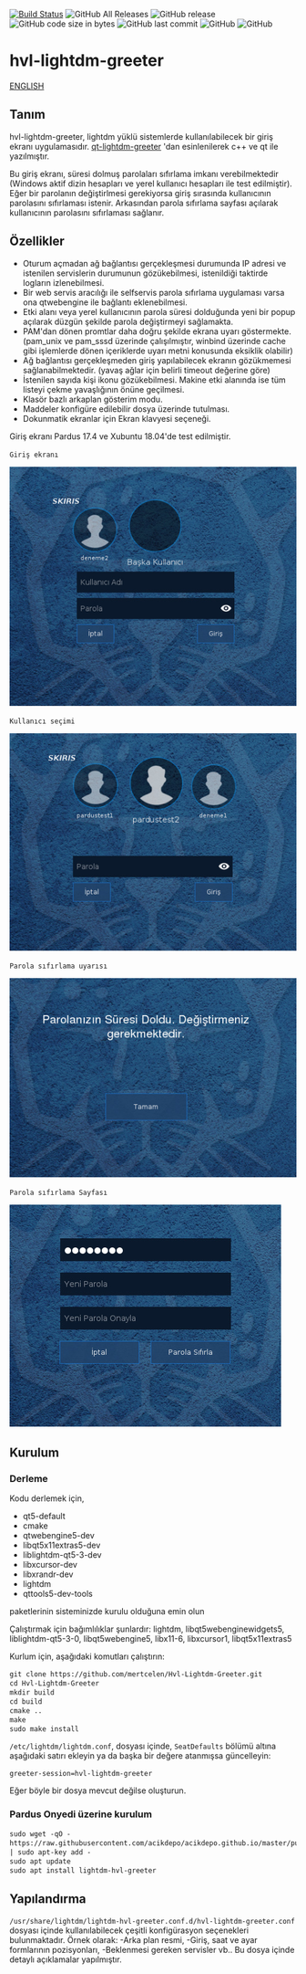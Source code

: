 [![Build Status](https://travis-ci.org/onurkepenek/Hvl-Lightdm-Greeter.svg?branch=master)](https://travis-ci.org/onurkepenek/Hvl-Lightdm-Greeter)
![GitHub All Releases](https://img.shields.io/github/downloads/aciklab/Hvl-Lightdm-Greeter/total.svg)
![GitHub release](https://img.shields.io/github/release/aciklab/Hvl-Lightdm-Greeter.svg)
![GitHub code size in bytes](https://img.shields.io/github/languages/code-size/aciklab/Hvl-Lightdm-Greeter.svg)
![GitHub last commit](https://img.shields.io/github/last-commit/aciklab/Hvl-Lightdm-Greeter.svg)
![GitHub](https://img.shields.io/github/tag/aciklab/Hvl-Lightdm-Greeter.svg)
![GitHub](https://img.shields.io/github/license/aciklab/Hvl-Lightdm-Greeter.svg)

# hvl-lightdm-greeter 

[ENGLISH](https://github.com/aciklab/Hvl-Lightdm-Greeter/blob/master/README_EN.md)

## Tanım

hvl-lightdm-greeter, lightdm yüklü sistemlerde kullanılabilecek bir giriş ekranı uygulamasıdır.  [qt-lightdm-greeter](https://github.com/surlykke/qt-lightdm-greeter) 'dan esinlenilerek c++ ve qt ile yazılmıştır.

Bu giriş ekranı, süresi dolmuş parolaları sıfırlama imkanı verebilmektedir (Windows aktif dizin hesapları ve yerel kullanıcı hesapları ile test edilmiştir). 
Eğer bir parolanın değiştirlmesi gerekiyorsa giriş sırasında kullanıcının parolasını sıfırlaması istenir. Arkasından parola sıfırlama sayfası açılarak kullanıcının parolasını sıfırlaması sağlanır.

## Özellikler 

* Oturum açmadan ağ bağlantısı gerçekleşmesi durumunda IP adresi ve istenilen servislerin durumunun gözükebilmesi, istenildiği taktirde logların izlenebilmesi.
* Bir web servis aracılığı ile selfservis parola sıfırlama uygulaması varsa ona qtwebengine ile bağlantı eklenebilmesi.
* Etki alanı veya yerel kullanıcının parola süresi dolduğunda yeni bir popup açılarak düzgün şekilde parola değiştirmeyi sağlamakta.
* PAM'dan dönen promtlar daha doğru şekilde ekrana uyarı göstermekte. (pam_unix ve pam_sssd üzerinde çalışılmıştır, winbind üzerinde cache gibi işlemlerde dönen içeriklerde uyarı metni konusunda eksiklik olabilir)
* Ağ bağlantısı gerçekleşmeden giriş yapılabilecek ekranın gözükmemesi sağlanabilmektedir. (yavaş ağlar için belirli timeout değerine göre)
* İstenilen sayıda kişi ikonu gözükebilmesi. Makine etki alanında ise tüm listeyi çekme yavaşlığının önüne geçilmesi.
* Klasör bazlı arkaplan gösterim modu.
* Maddeler konfigüre edilebilir dosya üzerinde tutulması.
* Dokunmatik ekranlar için Ekran klavyesi seçeneği.

Giriş ekranı Pardus 17.4 ve Xubuntu 18.04'de test edilmiştir.


`Giriş ekranı`

<img src="https://github.com/aciklab/Hvl-Lightdm-Greeter/raw/master/ss/loginpage_tr.jpg">

`Kullanıcı seçimi`

<img src="https://github.com/aciklab/Hvl-Lightdm-Greeter/raw/master/ss/userspage_tr.jpg">

`Parola sıfırlama uyarısı`

<img src="https://github.com/aciklab/Hvl-Lightdm-Greeter/raw/master/ss/prompt_tr.jpg">

`Parola sıfırlama Sayfası`

<img src="https://github.com/aciklab/Hvl-Lightdm-Greeter/raw/master/ss/reset_tr.jpg">

## Kurulum

### Derleme

Kodu derlemek için, 
- qt5-default
- cmake
- qtwebengine5-dev 
- libqt5x11extras5-dev
- liblightdm-qt5-3-dev
- libxcursor-dev
- libxrandr-dev 
- lightdm
- qttools5-dev-tools

paketlerinin sisteminizde kurulu olduğuna emin olun

Çalıştırmak için bağımlılıklar şunlardır: lightdm, libqt5webenginewidgets5, liblightdm-qt5-3-0, libqt5webengine5, libx11-6, libxcursor1, libqt5x11extras5

Kurlum için, aşağıdaki komutları çalıştırın:

```shell
git clone https://github.com/mertcelen/Hvl-Lightdm-Greeter.git
cd Hvl-Lightdm-Greeter
mkdir build
cd build
cmake ..
make 
sudo make install
```
 `/etc/lightdm/lightdm.conf`, dosyası içinde, `SeatDefaults` bölümü altına aşağıdaki satırı ekleyin ya da başka bir değere atanmışsa güncelleyin:

    greeter-session=hvl-lightdm-greeter

Eğer böyle bir dosya mevcut değilse oluşturun.	

### Pardus Onyedi üzerine kurulum

```sudo echo "deb [arch=amd64] http://acikdepo.github.io/ onyedi main" > /etc/apt/sources.list.d/acikdepo.list
sudo wget -qO - https://raw.githubusercontent.com/acikdepo/acikdepo.github.io/master/public.key | sudo apt-key add -
sudo apt update
sudo apt install lightdm-hvl-greeter
```

## Yapılandırma

`/usr/share/lightdm/lightdm-hvl-greeter.conf.d/hvl-lightdm-greeter.conf` dosyası içinde kullanılabilecek çeşitli konfigürasyon seçenekleri bulunmaktadır. Örnek olarak: 
	-Arka plan resmi, 
	-Giriş, saat ve ayar formlarının pozisyonları, 
	-Beklenmesi gereken servisler vb..
Bu dosya içinde detaylı açıklamalar yapılmıştır. 

